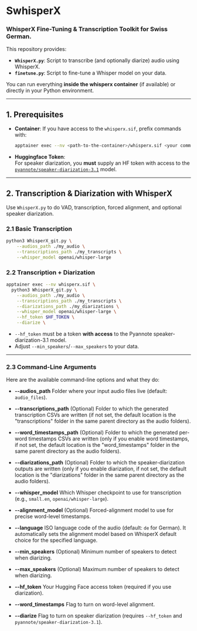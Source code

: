 # SwhisperX

### WhisperX Fine-Tuning & Transcription Toolkit for Swiss German.

This repository provides:

- **`WhisperX.py`**: Script to transcribe (and optionally diarize) audio using WhisperX.
- **`finetune.py`**: Script to fine-tune a Whisper model on your data.

You can run everything **inside the whisperx container** (if available) or directly in your Python environment.

---

## 1. Prerequisites

- **Container**: If you have access to the `whisperx.sif`, prefix commands with:
  ```bash
  apptainer exec --nv <path-to-the-container>/whisperx.sif <your command>
  ```

* **Huggingface Token**:\
  For speaker diarization, you **must** supply an HF token with access to the [`pyannote/speaker-diarization-3.1`](https://huggingface.co/pyannote/speaker-diarization-3.1) model.

---

## 2. Transcription & Diarization with WhisperX

Use `WhisperX.py` to do VAD, transcription, forced alignment, and optional speaker diarization.

### 2.1 Basic Transcription

```bash
python3 WhisperX_git.py \
    --audios_path ./my_audio \
    --transcriptions_path ./my_transcripts \
    --whisper_model openai/whisper-large
```

### 2.2 Transcription + Diarization

```bash
apptainer exec --nv whisperx.sif \
  python3 WhisperX_git.py \
    --audios_path ./my_audio \
    --transcriptions_path ./my_transcripts \
    --diarizations_path ./my_diarizations \
    --whisper_model openai/whisper-large \
    --hf_token $HF_TOKEN \
    --diarize \
```

* `--hf_token` must be a token **with access** to the Pyannote speaker-diarization-3.1 model.
* Adjust `--min_speakers`/`--max_speakers` to your data.

---
### 2.3 Command-Line Arguments
Here are the available command-line options and what they do:

* **--audios\_path**
  Folder where your input audio files live (default: `audio_files`).

* **--transcriptions\_path**
  (Optional) Folder to which the generated transcription CSVs are written (if not set, the default location is the "transcriptions" folder in the same parent directory as the audio folders).

* **--word\_timestamps\_path**
  (Optional) Folder to which the generated per-word timestamps CSVs are written (only if you enable word timestamps, if not set, the default location is the "word_timestamps" folder in the same parent directory as the audio folders).

* **--diarizations\_path**
  (Optional) Folder to which the speaker-diarization outputs are written (only if you enable diarization, if not set, the default location is the "diarizations" folder in the same parent directory as the audio folders).

* **--whisper\_model**
  Which Whisper checkpoint to use for transcription (e.g., `small.en`, `openai/whisper-large`).

* **--alignment\_model**
  (Optional) Forced-alignment model to use for precise word-level timestamps.

* **--language**
  ISO language code of the audio (default: `de` for German). It automatically sets the alignment model based on WhisperX default choice for the specified language. 

* **--min\_speakers**
  (Optional) Minimum number of speakers to detect when diarizing.

* **--max\_speakers**
  (Optional) Maximum number of speakers to detect when diarizing.

* **--hf\_token**
  Your Hugging Face access token (required if you use diarization).

* **--word_timestamps**
  Flag to turn on word-level alignment.

* **--diarize**
  Flag to turn on speaker diarization (requires `--hf_token` and `pyannote/speaker-diarization-3.1`).


